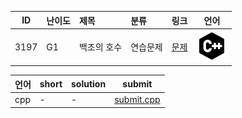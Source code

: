 | ID | 난이도 | 제목 | 분류 | 링크 | 언어 |
| -- | ---- | :-- | :-- | --- | --- |
| 3197 | G1 | 백조의 호수 | 연습문제 | [문제](https://www.acmicpc.net/problem/3197) | [![cpp](/assets/cpp.svg)](/solutions/%5BG1%5D3197%20백조의%20호수/submit.cpp)  |

| 언어 | short | solution | submit |
| --- | ----- | -------- | ------ |
| cpp | - | - | [submit.cpp](submit.cpp) |
